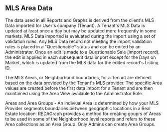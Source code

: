 ## MLS Area Data

The data used in all Reports and Graphs is derived from the client's MLS Data imported for User's company (Tenant). A Tenant's MLS Data is updated at least once a day but may be updated more frequently in some markets. MLS Data imported is evaluated during the import using a set of validation rules. Any MLS Data record not meeting the import validation rules is placed in a "Questionable" status and can be edited by an Administrator. Once an edit is made to a Questionable Sale (import record), the edit is applied in each subsequent data import except for the Days on Market, which is updated from the MLS data for the edited record's Listing ID.

The MLS Areas, or Neighborhood boundaries, for a Tenant are defined based on the data provided by the Tenant's MLS provider. The specific Area values are created before the first data import for a Tenant and are then maintained using the Area View available to the Administrator Role.

Areas and Area Groups - An indiviual Area is determined by how your MLS Provider segments boundaries between geographic locations in a Real Estate location. REDAGraph provides a method for creating gouprs of Areas to be used in some of the Neighborhood level reports and refers to these Area collections as an Area Group. Only Admins can create Area Groups.
